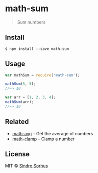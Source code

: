# math-sum

> Sum numbers


## Install

```
$ npm install --save math-sum
```


## Usage

```js
var mathSum = require('math-sum');

mathSum(5, 5);
//=> 10

var arr = [1, 2, 3, 4];
mathSum(arr);
//=> 10
```


## Related

- [math-avg](https://github.com/sindresorhus/math-avg) - Get the average of numbers
- [math-clamp](https://github.com/sindresorhus/math-clamp) - Clamp a number


## License

MIT © [Sindre Sorhus](http://sindresorhus.com)
